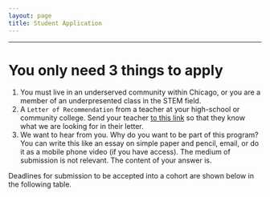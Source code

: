 ```yaml
---
layout: page
title: Student Application
---
```


---
# You only need 3 things to apply
1. You must live in an underserved community within Chicago, or you are a member of an underpresented class in the STEM field.
2. A `Letter of Recommendation` from a teacher at your high-school or community college. Send your teacher [to this link](../teacher_recommendation/index.html) so that they know what we are looking for in their letter.
3. We want to hear from you. Why do you want to be part of this program? You can write this like an essay on simple paper and pencil, email, or do it as a mobile phone video (if you have access).  The medium of submission is not relevant. The content of your answer is.

Deadlines for submission to be accepted into a cohort are shown below in the following table.





